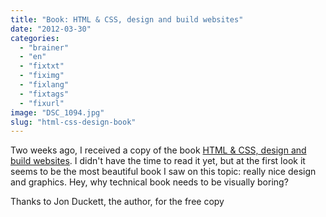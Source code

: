 ```yaml
---
title: "Book: HTML & CSS, design and build websites"
date: "2012-03-30"
categories: 
  - "brainer"
  - "en"
  - "fixtxt"
  - "fiximg"
  - "fixlang"
  - "fixtags"
  - "fixurl"
image: "DSC_1094.jpg"
slug: "html-css-design-book"
---
```


Two weeks ago, I received a copy of the book [HTML & CSS, design and build websites](https://www.amazon.ca/gp/product/1118008189/ref=as_li_qf_sp_asin_tl?ie=UTF8&tag=outofcomzon-20&link_code=as3&camp=212553&creative=381305&creativeASIN=1118008189). I didn't have the time to read it yet, but at the first look it seems to be the most beautiful book I saw on this topic: really nice design and graphics. Hey, why technical book needs to be visually boring?

Thanks to Jon Duckett, the author, for the free copy
